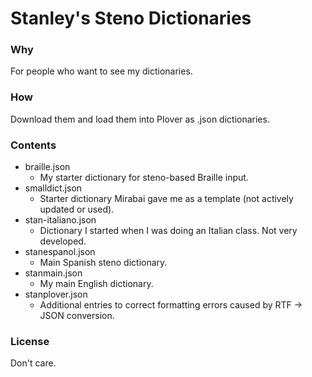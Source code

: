# Stanley's Steno Dictionaries

### Why

For people who want to see my dictionaries.

### How

Download them and load them into Plover as .json dictionaries.


### Contents

- braille.json
    - My starter dictionary for steno-based Braille input.
- smalldict.json
    - Starter dictionary Mirabai gave me as a template (not actively updated or used).
- stan-italiano.json
    -  Dictionary I started when I was doing an Italian class. Not very developed.
- stanespanol.json
    - Main Spanish steno dictionary.
- stanmain.json
    - My main English dictionary.
- stanplover.json
    - Additional entries to correct formatting errors caused by RTF -> JSON conversion.


### License

Don't care.

